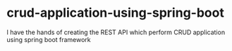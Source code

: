 # crud-application-using-spring-boot
 I have the hands of creating the REST API which perform CRUD application using spring boot framework
